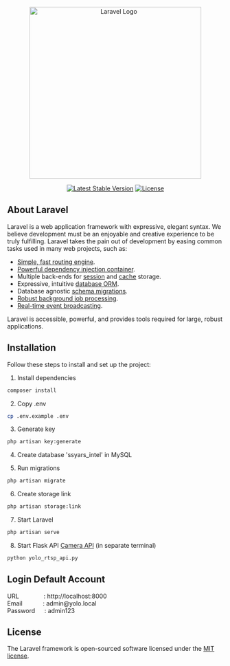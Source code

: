 <p align="center"><a href="https://laravel.com" target="_blank"><img src="https://raw.githubusercontent.com/laravel/art/master/logo-lockup/5%20SVG/2%20CMYK/1%20Full%20Color/laravel-logolockup-cmyk-red.svg" width="400" alt="Laravel Logo"></a></p>

<p align="center">
<a href="https://packagist.org/packages/laravel/framework"><img src="https://img.shields.io/packagist/v/laravel/framework" alt="Latest Stable Version"></a>
<a href="https://packagist.org/packages/laravel/framework"><img src="https://img.shields.io/packagist/l/laravel/framework" alt="License"></a>
</p>

## About Laravel

Laravel is a web application framework with expressive, elegant syntax. We believe development must be an enjoyable and creative experience to be truly fulfilling. Laravel takes the pain out of development by easing common tasks used in many web projects, such as:

- [Simple, fast routing engine](https://laravel.com/docs/routing).
- [Powerful dependency injection container](https://laravel.com/docs/container).
- Multiple back-ends for [session](https://laravel.com/docs/session) and [cache](https://laravel.com/docs/cache) storage.
- Expressive, intuitive [database ORM](https://laravel.com/docs/eloquent).
- Database agnostic [schema migrations](https://laravel.com/docs/migrations).
- [Robust background job processing](https://laravel.com/docs/queues).
- [Real-time event broadcasting](https://laravel.com/docs/broadcasting).

Laravel is accessible, powerful, and provides tools required for large, robust applications.

## Installation

Follow these steps to install and set up the project:
1. Install dependencies
```bash
composer install
```

2. Copy .env
```bash
cp .env.example .env
```

3. Generate key
```bash
php artisan key:generate
```

4. Create database 'ssyars_intel' in MySQL

5. Run migrations
```bash
php artisan migrate
```

6. Create storage link
```bash
php artisan storage:link
```

7. Start Laravel
```bash
php artisan serve
```

8. Start Flask API [Camera API](https://github.com/Nfx1z/Py_CamLapor) (in separate terminal)
```bash
python yolo_rtsp_api.py
```

<html>
<h2>Login Default Account</h2>
URL &emsp; &emsp; &emsp; : http://localhost:8000 <br>
Email &emsp; &emsp; &nbsp; : admin@yolo.local <br>
Password &emsp; : admin123
</html>



## License

The Laravel framework is open-sourced software licensed under the [MIT license](https://opensource.org/licenses/MIT).

